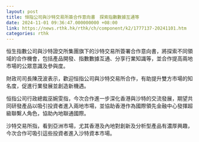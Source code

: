 ```yaml
---
layout: post
title: 恒指公司與沙特交易所簽合作意向書　探索指數數據互通等
date: 2024-11-01 09:36:47.000000000 +08:00
link: https://news.rthk.hk/rthk/ch/component/k2/1777137-20241101.htm
categories: rthk
---
```


恒生指數公司與沙特證交所集團旗下的沙特交易所簽署合作意向書，將探索不同領域的合作機會，包括產品開發、指數數據互通、分享行業知識等，並合作提高兩地市場的公眾意識及參與度。

財政司司長陳茂波表示，歡迎恒指公司與沙特交易所合作，有助提升雙方市場的知名度，促進行業發展並創造新機遇。

恒指公司行政總裁巫婉雯指，今次合作進一步深化香港與沙特的交流發展，期望共同研發產品以吸引投資者進入兩地市場，並協助香港作為國際領先金融中心發揮超級聯繫人角色，協助內地聯通國際。

沙特交易所指，看到亞洲市場，尤其香港及內地對創新及分析型產品有濃厚興趣，今次合作可吸引這些投資者進入沙特資本市場。

